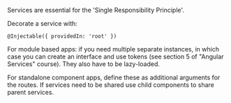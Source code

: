 Services are essential for the 'Single Responsibility Principle'.

Decorate a service with:
```
@Injectable({ providedIn: 'root' })
```

For module based apps: if you need multiple separate instances, in which case you can create an interface and use tokens (see section 5 of "Angular Services" course).  They also have to be lazy-loaded.

For standalone component apps, define these as additional arguments for the routes.  If services need to be shared use child components to share parent services.

